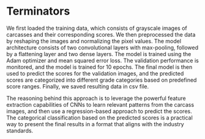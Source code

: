 # Terminators


We first loaded the training data, which consists of grayscale images of carcasses and their corresponding scores. We then preprocessed the data by reshaping the images and normalizing the pixel values. The model architecture consists of two convolutional layers with max-pooling, followed by a flattening layer and two dense layers. The model is trained using the Adam optimizer and mean squared error loss. The validation performance is monitored, and the model is trained for 10 epochs. The final model is then used to predict the scores for the validation images, and the predicted scores are categorized into different grade categories based on predefined score ranges. Finally, we saved resulting data in csv file.

The reasoning behind this approach is to leverage the powerful feature extraction capabilities of CNNs to learn relevant patterns from the carcass images, and then use a regression-based approach to predict the scores. The categorical classification based on the predicted scores is a practical way to present the final results in a format that aligns with the industry standards.

